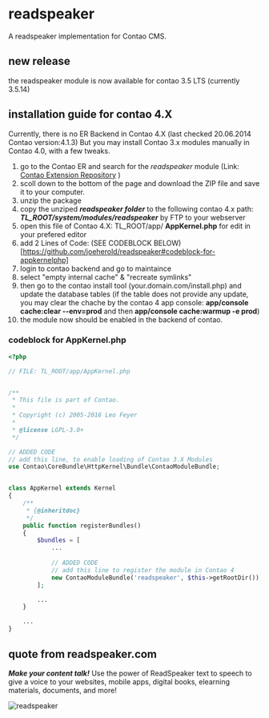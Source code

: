# readspeaker

A readspeaker implementation for Contao CMS.

## new release

the readspeaker module is now available for contao 3.5 LTS (currently 3.5.14)

## installation guide for contao 4.X
Currently, there is no ER Backend in Contao 4.X (last checked 20.06.2014 Contao version:4.1.3)
But you may install Contao 3.x modules manually in Contao 4.0, with a few tweaks.
 
1. go to the Contao ER and search for the *readspeaker* module (Link: [Contao Extension Repository](https://contao.org/de/erweiterungsliste/find/readspeaker.html) ) 
2. scoll down to the bottom of the page and download the ZIP file and save it to your computer.
3. unzip the package
4. copy the unziped ***readspeaker folder*** to the following contao 4.x path: ***TL_ROOT/system/modules/readspeaker*** by FTP to your webserver
5. open this file of Contao 4.X: TL_ROOT/app/ **AppKernel.php** for edit in your prefered editor
6. add 2 Lines of Code: (SEE CODEBLOCK BELOW)[https://github.com/joeherold/readspeaker#codeblock-for-appkernelphp]
7. login to contao backend and go to maintaince
8. select "empty internal cache" & "recreate symlinks"
9. then go to the contao install tool (your.domain.com/install.php) and update the database tables
   (if the table does not provide any update, you may clear the chache by the contao 4 app console: **app/console cache:clear --env=prod** and then  **app/console cache:warmup -e prod**)
10. the module now should be enabled in the backend of contao.

### codeblock for AppKernel.php
```php
<?php

// FILE: TL_ROOT/app/AppKernel.php


/**
 * This file is part of Contao.
 *
 * Copyright (c) 2005-2016 Leo Feyer
 *
 * @license LGPL-3.0+
 */

// ADDED CODE
// add this line, to enable loading of Contao 3.X Modules
use Contao\CoreBundle\HttpKernel\Bundle\ContaoModuleBundle;


class AppKernel extends Kernel
{
    /**
     * {@inheritdoc}
     */
    public function registerBundles()
    {
        $bundles = [
            ...
            
            // ADDED CODE
            // add this line to register the module in Contao 4
            new ContaoModuleBundle('readspeaker', $this->getRootDir()),
        ];

        ...
    }

    ...
}

```

## quote from readspeaker.com

***Make your content talk!***
Use the power of ReadSpeaker text to speech to give a voice to your
websites, mobile apps, digital books, elearning materials, documents, and more!

![readspeaker](https://contao.org/files/repository/readspeaker/10000009/picture.jpg)

